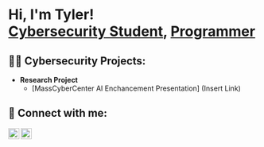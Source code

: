 <h1>Hi, I'm Tyler! <br/>
  <a href="linkedin.com/in/tyler-barros1">Cybersecurity Student</a>, <a href="linkedin.com/in/tyler-barros1">Programmer</a>

<h2>👨‍💻 Cybersecurity Projects:</h2>

- <b>Research Project</b>
  - [MassCyberCenter AI Enchancement Presentation] (Insert Link)

<h2> 🤳 Connect with me:</h2>


[<img align="left" alt="JoshMadakor | Twitter" width="22px" src="https://encrypted-tbn0.gstatic.com/images?q=tbn:ANd9GcTUk8r5f43GjmrmlM4sqQBu4yzAIcGjYFKThQ&s" />][Handshake]
[<img align="left" alt="TylerBarros | LinkedIn" width="22px" src="https://www.google.com/imgres?q=linkedin%20logo&imgurl=https%3A%2F%2Fw7.pngwing.com%2Fpngs%2F46%2F539%2Fpng-transparent-linkedin-logo-media-sns-social-social-links-icon-thumbnail.png&imgrefurl=https%3A%2F%2Fwww.pngwing.com%2Fen%2Fsearch%3Fq%3Dlinkedin%2BLogo&docid=clgjfHFpLOUNqM&tbnid=WI5fvC6I8xrboM&vet=12ahUKEwj44Z6g99mKAxVhq4kEHbhSEcsQM3oECD8QAA..i&w=360&h=360&hcb=2&ved=2ahUKEwj44Z6g99mKAxVhq4kEHbhSEcsQM3oECD8QAA" />][linkedin]


[Handshake]: https://bridgew.joinhandshake.com/profiles/44866954
[linkedin]: linkedin.com/in/tyler-barros1



<!--
**TylerJBarros/TylerJBarros** is a ✨ _special_ ✨ repository because its `README.md` (this file) appears on your GitHub profile.

Here are some ideas to get you started:

- 🔭 I’m currently working on ...
- 🌱 I’m currently learning ...
- 👯 I’m looking to collaborate on ...
- 🤔 I’m looking for help with ...
- 💬 Ask me about ...
- 📫 How to reach me: ...
- 😄 Pronouns: ...
- ⚡ Fun fact: ...
-->

